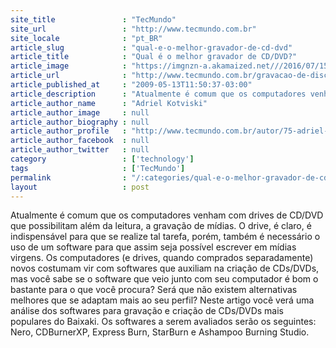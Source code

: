 ```yaml
---
site_title               : "TecMundo"
site_url                 : "http://www.tecmundo.com.br"
site_locale              : "pt_BR"
article_slug             : "qual-e-o-melhor-gravador-de-cd-dvd"
article_title            : "Qual é o melhor gravador de CD/DVD?"
article_image            : "https://imgnzn-a.akamaized.net///2016/07/15/15172055369003-t1200x480.jpg"
article_url              : "http://www.tecmundo.com.br/gravacao-de-disco/2093-qual-e-o-melhor-gravador-de-cd-dvd-.htm"
article_published_at     : "2009-05-13T11:50:37-03:00"
article_description      : "Atualmente é comum que os computadores venham com drives de CD/DVD que possibilitam além da leitura, a gravação de mídias. O drive, é claro, é indispensável para que se realize tal tarefa, porém, também é necessário o uso de um software para que assim seja possível escrever em mídias virgens. Os computadores (e drives, quando comprados separadamente) novos costumam vir com softwares que auxiliam na criação de CDs/DVDs, mas você sabe se o software que veio junto com seu computador é bom o bastante para o que você procura? Será que não existem alternativas melhores que se adaptam mais ao seu perfil? Neste artigo você verá uma análise dos softwares para gravação e criação de CDs/DVDs mais populares do Baixaki. Os softwares a serem avaliados serão os seguintes: Nero, CDBurnerXP, Express Burn, StarBurn e Ashampoo Burning Studio."
article_author_name      : "Adriel Kotviski"
article_author_image     : null
article_author_biography : null
article_author_profile   : "http://www.tecmundo.com.br/autor/75-adriel-kotviski/"
article_author_facebook  : null
article_author_twitter   : null
category                 : ['technology']
tags                     : ['TecMundo']
permalink                : "/:categories/qual-e-o-melhor-gravador-de-cd-dvd/"
layout                   : post
---
```


Atualmente é comum que os computadores venham com drives de CD/DVD que possibilitam além da leitura, a gravação de mídias. O drive, é claro, é indispensável para que se realize tal tarefa, porém, também é necessário o uso de um software para que assim seja possível escrever em mídias virgens. Os computadores (e drives, quando comprados separadamente) novos costumam vir com softwares que auxiliam na criação de CDs/DVDs, mas você sabe se o software que veio junto com seu computador é bom o bastante para o que você procura? Será que não existem alternativas melhores que se adaptam mais ao seu perfil? Neste artigo você verá uma análise dos softwares para gravação e criação de CDs/DVDs mais populares do Baixaki. Os softwares a serem avaliados serão os seguintes: Nero, CDBurnerXP, Express Burn, StarBurn e Ashampoo Burning Studio.
